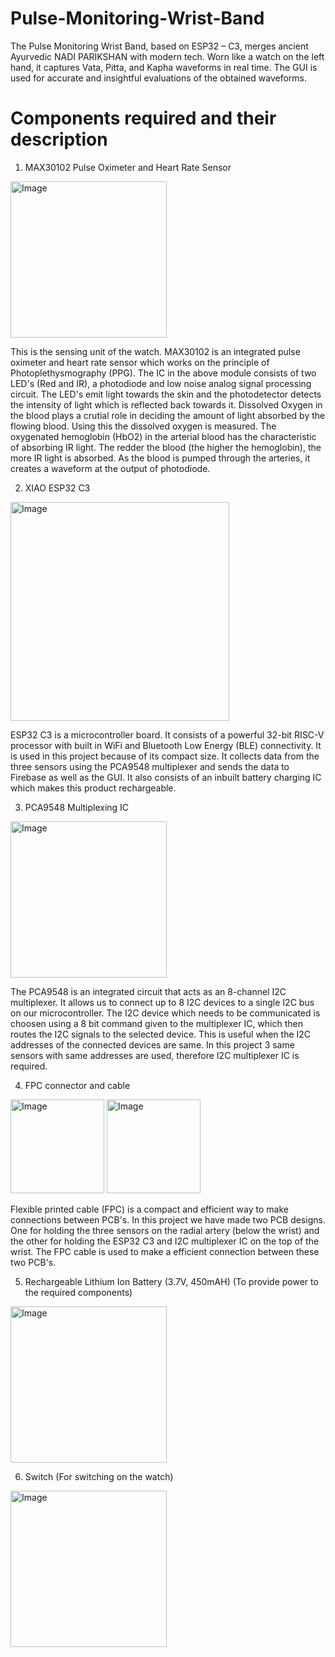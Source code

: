 # Pulse-Monitoring-Wrist-Band
The Pulse Monitoring Wrist Band, based on ESP32 – C3, merges ancient Ayurvedic NADI PARIKSHAN with modern tech. Worn like a watch on the left hand, it captures Vata, Pitta, and Kapha waveforms in real time. The GUI is used for accurate and insightful evaluations of the obtained waveforms.
# Components required and their description
1) MAX30102 Pulse Oximeter and Heart Rate Sensor
<img src="https://github.com/AshayAtkar/Pulse-Monitoring-Wrist-Band/assets/120382546/14a8c619-8f75-4cfe-8c33-fa848e53ca23" alt="Image" width="250">


This is the sensing unit of the watch. MAX30102 is an integrated pulse oximeter and heart rate sensor which works on the principle of Photoplethysmography (PPG). The IC in the above module consists of two LED's (Red and IR), a photodiode and low noise analog signal processing circuit. The LED's emit light towards the skin and the photodetector detects the intensity of light which is reflected back towards it. Dissolved Oxygen in the blood plays a crutial role in deciding the amount of light absorbed by the flowing blood. Using this the dissolved oxygen is measured. The oxygenated hemoglobin (HbO2) in the arterial blood has the characteristic of absorbing IR light. The redder the blood (the higher the hemoglobin), the more IR light is absorbed. As the blood is pumped through the arteries, it creates a waveform at the output of photodiode.

2) XIAO ESP32 C3
<img src="https://github.com/AshayAtkar/Pulse-Monitoring-Wrist-Band/assets/120382546/468d889c-c00a-4d7c-a1ad-266eb8a485dd" alt="Image" width="350">

ESP32 C3 is a microcontroller board. It consists of a powerful 32-bit RISC-V processor with built in WiFi and Bluetooth Low Energy (BLE) connectivity. It is used in this project because of its compact size. It collects data from the three sensors using the PCA9548 multiplexer and sends the data to Firebase as well as the GUI. It also consists of an inbuilt battery charging IC which makes this product rechargeable.

3) PCA9548 Multiplexing IC
<img src="https://github.com/AshayAtkar/Pulse-Monitoring-Wrist-Band/assets/120382546/d3c1cef9-1169-4d3a-ba40-fceef5df3caf" alt="Image" width="250">

The PCA9548 is an integrated circuit that acts as an 8-channel I2C multiplexer. It allows us to connect up to 8 I2C devices to a single I2C bus on our microcontroller. The I2C device which needs to be communicated is choosen using a 8 bit command given to the multiplexer IC, which then routes the I2C signals to the selected device. This is useful when the I2C addresses of the connected devices are same. In this project 3 same sensors with same addresses are used, therefore I2C multiplexer IC is required.

4) FPC connector and cable
<img src="https://github.com/AshayAtkar/Pulse-Monitoring-Wrist-Band/assets/120382546/5520d8df-a6e0-4006-ae35-bd2e5bae2222" alt="Image" width="150">
<img src="https://github.com/AshayAtkar/Pulse-Monitoring-Wrist-Band/assets/120382546/3fcca4b1-3366-4bce-9337-e6d5bdc4fa1c" alt="Image" width="150">

Flexible printed cable (FPC) is a compact and efficient way to make connections between PCB's. In this project we have made two PCB designs. One for holding the three sensors on the radial artery (below the wrist) and the other for holding the ESP32 C3 and I2C multiplexer IC on the top of the wrist. The FPC cable is used to make a efficient connection between these two PCB's.

5) Rechargeable Lithium Ion Battery (3.7V, 450mAH) (To provide power to the required components)
<img src="https://github.com/AshayAtkar/Pulse-Monitoring-Wrist-Band/assets/120382546/4635044f-c8c7-43e9-b66c-adca65898e13" alt="Image" width="250">

6) Switch (For switching on the watch)
<img src="https://github.com/AshayAtkar/Pulse-Monitoring-Wrist-Band/assets/120382546/dfa8b2c9-638e-4caf-be58-173aea3fbe71" alt="Image" width="250">
